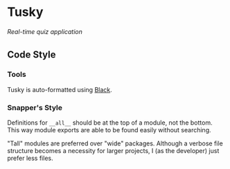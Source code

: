 # Tusky
###### Real-time quiz application

## Code Style
### Tools
Tusky is auto-formatted using [Black](https://github.com/psf/black).

[comment]: <> (Todo: Add Flake8 to tools)

### Snapper's Style
Definitions for `__all__` should be at the top of a module, not the bottom.
This way module exports are able to be found easily without searching.

"Tall" modules are preferred over "wide" packages.
Although a verbose file structure becomes a necessity for larger projects,
I (as the developer) just prefer less files.
